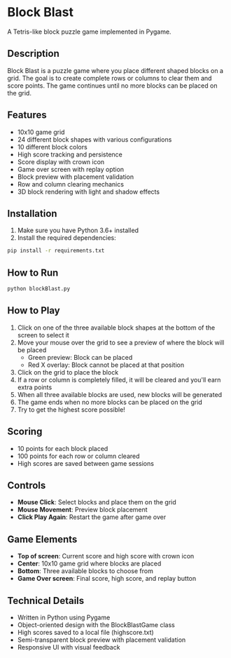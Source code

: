 # Block Blast

A Tetris-like block puzzle game implemented in Pygame.

## Description

Block Blast is a puzzle game where you place different shaped blocks on a grid. The goal is to create complete rows or columns to clear them and score points. The game continues until no more blocks can be placed on the grid.

## Features

- 10x10 game grid
- 24 different block shapes with various configurations
- 10 different block colors
- High score tracking and persistence
- Score display with crown icon
- Game over screen with replay option
- Block preview with placement validation
- Row and column clearing mechanics
- 3D block rendering with light and shadow effects

## Installation

1. Make sure you have Python 3.6+ installed
2. Install the required dependencies:

```bash
pip install -r requirements.txt
```

## How to Run

```bash
python blockBlast.py
```

## How to Play

1. Click on one of the three available block shapes at the bottom of the screen to select it
2. Move your mouse over the grid to see a preview of where the block will be placed
   - Green preview: Block can be placed
   - Red X overlay: Block cannot be placed at that position
3. Click on the grid to place the block
4. If a row or column is completely filled, it will be cleared and you'll earn extra points
5. When all three available blocks are used, new blocks will be generated
6. The game ends when no more blocks can be placed on the grid
7. Try to get the highest score possible!

## Scoring

- 10 points for each block placed
- 100 points for each row or column cleared
- High scores are saved between game sessions

## Controls

- **Mouse Click**: Select blocks and place them on the grid
- **Mouse Movement**: Preview block placement
- **Click Play Again**: Restart the game after game over

## Game Elements

- **Top of screen**: Current score and high score with crown icon
- **Center**: 10x10 game grid where blocks are placed
- **Bottom**: Three available blocks to choose from
- **Game Over screen**: Final score, high score, and replay button

## Technical Details

- Written in Python using Pygame
- Object-oriented design with the BlockBlastGame class
- High scores saved to a local file (highscore.txt)
- Semi-transparent block preview with placement validation
- Responsive UI with visual feedback 
